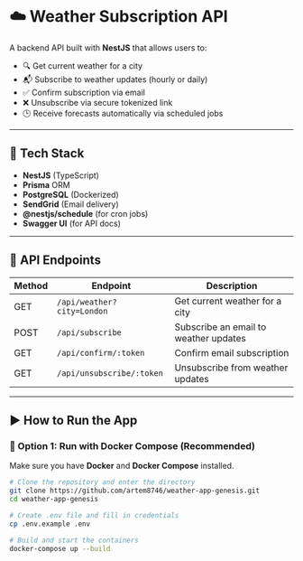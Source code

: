 # ☁️ Weather Subscription API

A backend API built with **NestJS** that allows users to:

- 🔍 Get current weather for a city
- 📬 Subscribe to weather updates (hourly or daily)
- ✅ Confirm subscription via email
- ❌ Unsubscribe via secure tokenized link
- 🕒 Receive forecasts automatically via scheduled jobs

---

## 🚀 Tech Stack

- **NestJS** (TypeScript)
- **Prisma** ORM
- **PostgreSQL** (Dockerized)
- **SendGrid** (Email delivery)
- **@nestjs/schedule** (for cron jobs)
- **Swagger UI** (for API docs)

---

## 📂 API Endpoints

| Method | Endpoint                        | Description                                 |
|--------|----------------------------------|---------------------------------------------|
| GET    | `/api/weather?city=London`      | Get current weather for a city              |
| POST   | `/api/subscribe`                | Subscribe an email to weather updates       |
| GET    | `/api/confirm/:token`           | Confirm email subscription                  |
| GET    | `/api/unsubscribe/:token`       | Unsubscribe from weather updates            |

---

## ▶️ How to Run the App

### 🐳 Option 1: Run with Docker Compose (Recommended)

Make sure you have **Docker** and **Docker Compose** installed.

```bash
# Clone the repository and enter the directory
git clone https://github.com/artem8746/weather-app-genesis.git
cd weather-app-genesis

# Create .env file and fill in credentials
cp .env.example .env

# Build and start the containers
docker-compose up --build
